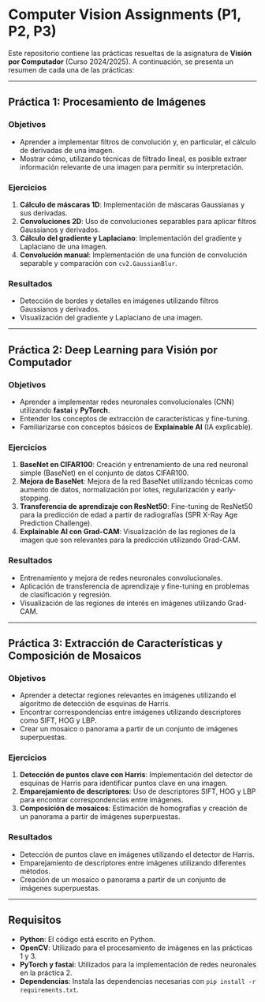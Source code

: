 # Computer Vision Assignments (P1, P2, P3)

Este repositorio contiene las prácticas resueltas de la asignatura de **Visión por Computador** (Curso 2024/2025). 
A continuación, se presenta un resumen de cada una de las prácticas:

---

## Práctica 1: Procesamiento de Imágenes

### Objetivos
- Aprender a implementar filtros de convolución y, en particular, el cálculo de derivadas de una imagen.
- Mostrar cómo, utilizando técnicas de filtrado lineal, es posible extraer información relevante de una imagen para permitir su interpretación.

### Ejercicios
1. **Cálculo de máscaras 1D**: Implementación de máscaras Gaussianas y sus derivadas.
2. **Convoluciones 2D**: Uso de convoluciones separables para aplicar filtros Gaussianos y derivados.
3. **Cálculo del gradiente y Laplaciano**: Implementación del gradiente y Laplaciano de una imagen.
4. **Convolución manual**: Implementación de una función de convolución separable y comparación con `cv2.GaussianBlur`.

### Resultados
- Detección de bordes y detalles en imágenes utilizando filtros Gaussianos y derivados.
- Visualización del gradiente y Laplaciano de una imagen.

---

## Práctica 2: Deep Learning para Visión por Computador

### Objetivos
- Aprender a implementar redes neuronales convolucionales (CNN) utilizando **fastai** y **PyTorch**.
- Entender los conceptos de extracción de características y fine-tuning.
- Familiarizarse con conceptos básicos de **Explainable AI** (IA explicable).

### Ejercicios
1. **BaseNet en CIFAR100**: Creación y entrenamiento de una red neuronal simple (BaseNet) en el conjunto de datos CIFAR100.
2. **Mejora de BaseNet**: Mejora de la red BaseNet utilizando técnicas como aumento de datos, normalización por lotes, regularización y early-stopping.
3. **Transferencia de aprendizaje con ResNet50**: Fine-tuning de ResNet50 para la predicción de edad a partir de radiografías (SPR X-Ray Age Prediction Challenge).
4. **Explainable AI con Grad-CAM**: Visualización de las regiones de la imagen que son relevantes para la predicción utilizando Grad-CAM.

### Resultados
- Entrenamiento y mejora de redes neuronales convolucionales.
- Aplicación de transferencia de aprendizaje y fine-tuning en problemas de clasificación y regresión.
- Visualización de las regiones de interés en imágenes utilizando Grad-CAM.

---

## Práctica 3: Extracción de Características y Composición de Mosaicos

### Objetivos
- Aprender a detectar regiones relevantes en imágenes utilizando el algoritmo de detección de esquinas de Harris.
- Encontrar correspondencias entre imágenes utilizando descriptores como SIFT, HOG y LBP.
- Crear un mosaico o panorama a partir de un conjunto de imágenes superpuestas.

### Ejercicios
1. **Detección de puntos clave con Harris**: Implementación del detector de esquinas de Harris para identificar puntos clave en una imagen.
2. **Emparejamiento de descriptores**: Uso de descriptores SIFT, HOG y LBP para encontrar correspondencias entre imágenes.
3. **Composición de mosaicos**: Estimación de homografías y creación de un panorama a partir de imágenes superpuestas.

### Resultados
- Detección de puntos clave en imágenes utilizando el detector de Harris.
- Emparejamiento de descriptores entre imágenes utilizando diferentes métodos.
- Creación de un mosaico o panorama a partir de un conjunto de imágenes superpuestas.

---

## Requisitos

- **Python**: El código está escrito en Python.
- **OpenCV**: Utilizado para el procesamiento de imágenes en las prácticas 1 y 3.
- **PyTorch y fastai**: Utilizados para la implementación de redes neuronales en la práctica 2.
- **Dependencias**: Instala las dependencias necesarias con `pip install -r requirements.txt`.


